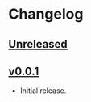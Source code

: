 # Changelog

## [Unreleased]

## [v0.0.1]

- Initial release.

[unreleased]: https://github.com/tlinhart/vscode-scrapbook-renderers/compare/v0.0.1...HEAD
[v0.0.1]: https://github.com/tlinhart/vscode-scrapbook-renderers/releases/tag/v0.0.1
